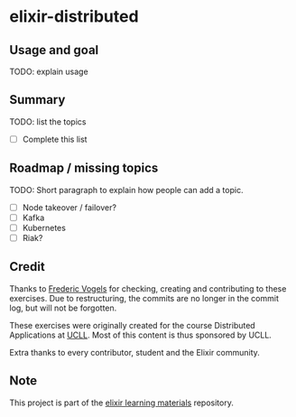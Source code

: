 # elixir-distributed

## Usage and goal

TODO: explain usage

## Summary

TODO: list the topics

- [ ] Complete this list

## Roadmap / missing topics

TODO: Short paragraph to explain how people can add a topic.

- [ ] Node takeover / failover?
- [ ] Kafka
- [ ] Kubernetes
- [ ] Riak?

## Credit

Thanks to [Frederic Vogels](https://github.com/fvogels) for checking, creating and contributing to these exercises. Due to restructuring, the commits are no longer in the commit log, but will not be forgotten.

These exercises were originally created for the course Distributed Applications at [UCLL](https://www.ucll.be/). Most of this content is thus sponsored by UCLL.

Extra thanks to every contributor, student and the Elixir community.

## Note

This project is part of the [elixir learning materials](https://github.com/WannesFransen1994/elixir-learning-materials) repository.
